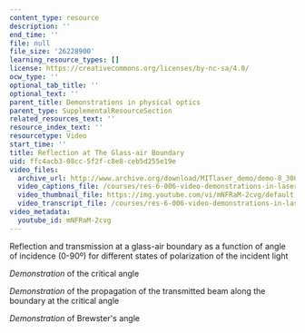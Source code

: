 ```yaml
---
content_type: resource
description: ''
end_time: ''
file: null
file_size: '26228900'
learning_resource_types: []
license: https://creativecommons.org/licenses/by-nc-sa/4.0/
ocw_type: ''
optional_tab_title: ''
optional_text: ''
parent_title: Demonstrations in physical optics
parent_type: SupplementalResourceSection
related_resources_text: ''
resource_index_text: ''
resourcetype: Video
start_time: ''
title: Reflection at The Glass-air Boundary
uid: ffc4acb3-08cc-5f2f-c8e8-ceb5d255e19e
video_files:
  archive_url: http://www.archive.org/download/MITlaser_demo/demo-8_300k.mp4
  video_captions_file: /courses/res-6-006-video-demonstrations-in-lasers-and-optics-spring-2008/e83d8f2c21e95d778bb08f8752f76af6_mNFRaM-2cvg.vtt
  video_thumbnail_file: https://img.youtube.com/vi/mNFRaM-2cvg/default.jpg
  video_transcript_file: /courses/res-6-006-video-demonstrations-in-lasers-and-optics-spring-2008/c874840b9feca024729d57c2bd359f4c_mNFRaM-2cvg.pdf
video_metadata:
  youtube_id: mNFRaM-2cvg
---
```


Reflection and transmission at a glass-air boundary as a function of angle of incidence (0-90º) for different states of polarization of the incident light

_Demonstration_ of the critical angle

_Demonstration_ of the propagation of the transmitted beam along the boundary at the critical angle

_Demonstration_ of Brewster's angle

